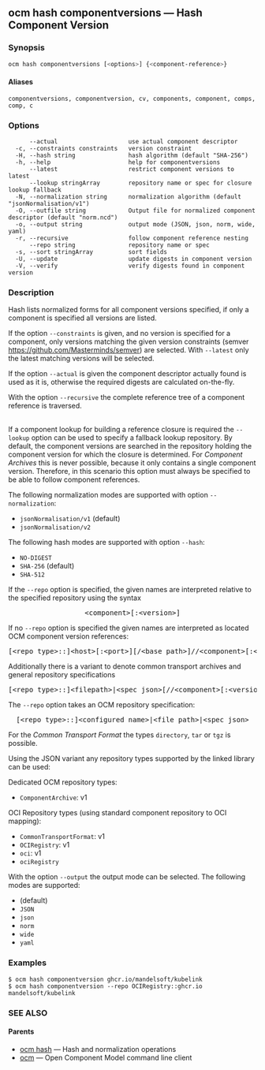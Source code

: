## ocm hash componentversions &mdash; Hash Component Version

### Synopsis

```sh
ocm hash componentversions [<options>] {<component-reference>}
```

#### Aliases

```text
componentversions, componentversion, cv, components, component, comps, comp, c
```

### Options

```
      --actual                    use actual component descriptor
  -c, --constraints constraints   version constraint
  -H, --hash string               hash algorithm (default "SHA-256")
  -h, --help                      help for componentversions
      --latest                    restrict component versions to latest
      --lookup stringArray        repository name or spec for closure lookup fallback
  -N, --normalization string      normalization algorithm (default "jsonNormalisation/v1")
  -O, --outfile string            Output file for normalized component descriptor (default "norm.ncd")
  -o, --output string             output mode (JSON, json, norm, wide, yaml)
  -r, --recursive                 follow component reference nesting
      --repo string               repository name or spec
  -s, --sort stringArray          sort fields
  -U, --update                    update digests in component version
  -V, --verify                    verify digests found in component version
```

### Description

Hash lists normalized forms for all component versions specified, if only a component is specified
all versions are listed.


If the option <code>--constraints</code> is given, and no version is specified
for a component, only versions matching the given version constraints
(semver https://github.com/Masterminds/semver) are selected.
With <code>--latest</code> only
the latest matching versions will be selected.



If the option <code>--actual</code> is given the component descriptor actually
found is used as it is, otherwise the required digests are calculated on-the-fly.


With the option <code>--recursive</code> the complete reference tree of a component reference is traversed.

\
If a component lookup for building a reference closure is required
the <code>--lookup</code>  option can be used to specify a fallback
lookup repository. By default, the component versions are searched in
the repository holding the component version for which the closure is
determined. For *Component Archives* this is never possible, because
it only contains a single component version. Therefore, in this scenario
this option must always be specified to be able to follow component
references.


The following normalization modes are supported with option <code>--normalization</code>:
  - <code>jsonNormalisation/v1</code> (default)
  - <code>jsonNormalisation/v2</code>


The following hash modes are supported with option <code>--hash</code>:
  - <code>NO-DIGEST</code>
  - <code>SHA-256</code> (default)
  - <code>SHA-512</code>


If the <code>--repo</code> option is specified, the given names are interpreted
relative to the specified repository using the syntax

<center>
    <pre>&lt;component>[:&lt;version>]</pre>
</center>

If no <code>--repo</code> option is specified the given names are interpreted
as located OCM component version references:

<center>
    <pre>[&lt;repo type>::]&lt;host>[:&lt;port>][/&lt;base path>]//&lt;component>[:&lt;version>]</pre>
</center>

Additionally there is a variant to denote common transport archives
and general repository specifications

<center>
    <pre>[&lt;repo type>::]&lt;filepath>|&lt;spec json>[//&lt;component>[:&lt;version>]]</pre>
</center>

The <code>--repo</code> option takes an OCM repository specification:

<center>
    <pre>[&lt;repo type>::]&lt;configured name>|&lt;file path>|&lt;spec json></pre>
</center>

For the *Common Transport Format* the types <code>directory</code>,
<code>tar</code> or <code>tgz</code> is possible.

Using the JSON variant any repository types supported by the
linked library can be used:

Dedicated OCM repository types:
  - <code>ComponentArchive</code>: v1

OCI Repository types (using standard component repository to OCI mapping):
  - <code>CommonTransportFormat</code>: v1
  - <code>OCIRegistry</code>: v1
  - <code>oci</code>: v1
  - <code>ociRegistry</code>

With the option <code>--output</code> the output mode can be selected.
The following modes are supported:
  - <code></code> (default)
  - <code>JSON</code>
  - <code>json</code>
  - <code>norm</code>
  - <code>wide</code>
  - <code>yaml</code>

### Examples

```
$ ocm hash componentversion ghcr.io/mandelsoft/kubelink
$ ocm hash componentversion --repo OCIRegistry::ghcr.io mandelsoft/kubelink
```

### SEE ALSO

#### Parents

* [ocm hash](ocm_hash.md)	 &mdash; Hash and normalization operations
* [ocm](ocm.md)	 &mdash; Open Component Model command line client

